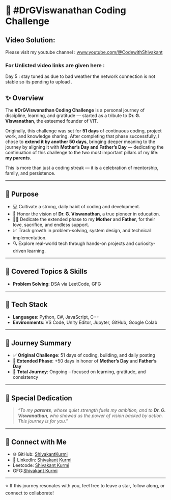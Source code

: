 # 🚀 #DrGViswanathan Coding Challenge

## Video Solution:
Please visit my youtube channel : www.youtube.com/@CodewithShivakant
### For Unlisted video links are given here :
Day 5 : stay tuned as due to bad weather the network connection is not stable so its pending to upload .


## ✨ Overview

The **#DrGViswanathan Coding Challenge** is a personal journey of discipline, learning, and gratitude — started as a tribute to **Dr. G. Viswanathan**, the esteemed founder of VIT.

Originally, this challenge was set for **51 days** of continuous coding, project work, and knowledge sharing. After completing that phase successfully, I chose to **extend it by another 50 days**, bringing deeper meaning to the journey by aligning it with **Mother’s Day and Father’s Day** — dedicating the continuation of this challenge to the two most important pillars of my life: **my parents**.

This is more than just a coding streak — it is a celebration of mentorship, family, and persistence.

---

## 🎯 Purpose

- 💻 Cultivate a strong, daily habit of coding and development.
- 🙏 Honor the vision of **Dr. G. Viswanathan**, a true pioneer in education.
- 👩‍👦 Dedicate the extended phase to my **Mother** and **Father**, for their love, sacrifice, and endless support.
- 📈 Track growth in problem-solving, system design, and technical implementation.
- 🔍 Explore real-world tech through hands-on projects and curiosity-driven learning.

---

## 🧠 Covered Topics & Skills

- **Problem Solving**: DSA via LeetCode, GFG


---

## 🔧 Tech Stack

- **Languages**: Python, C#, JavaScript, C++
- **Environments**: VS Code, Unity Editor, Jupyter, GitHub, Google Colab

---


## 📌 Journey Summary

- ✅ **Original Challenge**: 51 days of coding, building, and daily posting  
- 🔁 **Extended Phase**: +50 days in honor of **Mother’s Day** and **Father’s Day**  
- 🧭 **Total Journey**: Ongoing – focused on learning, gratitude, and consistency

---

## 🧡 Special Dedication

> _“To my **parents**, whose quiet strength fuels my ambition, and to **Dr. G. Viswanathan**, who showed us the power of vision backed by action. This journey is for you.”_

---

## 🤝 Connect with Me

- 🌐 GitHub: [ShivakantKurmi](https://github.com/shivakantkurmi)
- 💼 LinkedIn: [Shivakant Kurmi](www.linkedin.com/in/shivakant-kurmi-15339428a)
- Leetcode: [Shivakant Kurmi](https://leetcode.com/u/Shivakant_kurmi/)
- GFG:[Shivakant Kurmi](https://www.geeksforgeeks.org/user/shivakant_kurmi_23bcg10140/)

---

⭐ If this journey resonates with you, feel free to leave a star, follow along, or connect to collaborate!
